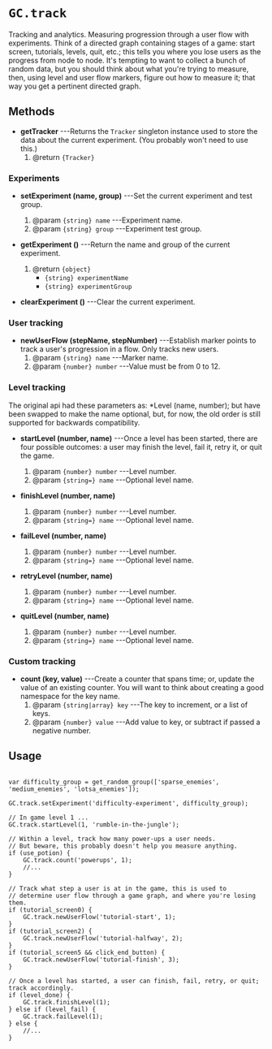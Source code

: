 # `GC.track`

Tracking and analytics. Measuring progression through a
user flow with experiments. Think of a directed graph
containing stages of a game: start screen, tutorials,
levels, quit, etc.; this tells you where you lose users as
the progress from node to node. It's tempting to want to
collect a bunch of random data, but you should think about
what you're trying to measure, then, using level and user
flow markers, figure out how to measure it; that way you get
a pertinent directed graph.

## Methods

* __getTracker__ ---Returns the `Tracker` singleton instance
  used to store the data about the current experiment. (You
  probably won't need to use this.)
	1. @return `{Tracker}`

### Experiments

* __setExperiment (name, group)__ ---Set the current experiment and test group.
	1. @param `{string} name` ---Experiment name.
	2. @param `{string} group` ---Experiment test group.

* __getExperiment ()__ ---Return the name and group of the current experiment.
	1. @return `{object}`
	   * `{string} experimentName`
	   * `{string} experimentGroup`

* __clearExperiment ()__ ---Clear the current experiment.

### User tracking

* __newUserFlow (stepName, stepNumber)__ ---Establish marker
  points to track a user's progression in a flow.
  Only tracks new users.
	1. @param `{string} name` ---Marker name.
	2. @param `{number} number` ---Value must be from 0 to 12.

### Level tracking

The original api had these parameters as: *Level (name,
number); but have been swapped to make the name optional,
but, for now, the old order is still supported for backwards
compatibility.

* __startLevel (number, name)__ ---Once a level has been
  started, there are four possible outcomes: a user may finish
  the level, fail it, retry it, or quit the game.
	1. @param `{number} number` ---Level number.
	2. @param `{string=} name` ---Optional level name.

* __finishLevel (number, name)__
	1. @param `{number} number` ---Level number.
	2. @param `{string=} name` ---Optional level name.

* __failLevel (number, name)__
	1. @param `{number} number` ---Level number.
	2. @param `{string=} name` ---Optional level name.

* __retryLevel (number, name)__
	1. @param `{number} number` ---Level number.
	2. @param `{string=} name` ---Optional level name.

* __quitLevel (number, name)__
	1. @param `{number} number` ---Level number.
	2. @param `{string=} name` ---Optional level name.

### Custom tracking

* __count (key, value)__ ---Create a counter that spans
  time; or, update the value of an existing counter. You will
  want to think about creating a good namespace for the key name.
	1. @param `{string|array} key` ---The key to increment, or a list of keys.
	2. @param `{number} value` ---Add value to key, or subtract if passed a negative number.


## Usage

~~~

var difficulty_group = get_random_group(['sparse_enemies', 'medium_enemies', 'lotsa_enemies']);

GC.track.setExperiment('difficulty-experiment', difficulty_group);

// In game level 1 ...
GC.track.startLevel(1, 'rumble-in-the-jungle');

// Within a level, track how many power-ups a user needs.
// But beware, this probably doesn't help you measure anything.
if (use_potion) {
	GC.track.count('powerups', 1);
	//...
}

// Track what step a user is at in the game, this is used to
// determine user flow through a game graph, and where you're losing them.
if (tutorial_screen0) {
	GC.track.newUserFlow('tutorial-start', 1);
}
if (tutorial_screen2) {
	GC.track.newUserFlow('tutorial-halfway', 2);
}
if (tutorial_screen5 && click_end_button) {
	GC.track.newUserFlow('tutorial-finish', 3);
}

// Once a level has started, a user can finish, fail, retry, or quit; track accordingly.
if (level_done) {
	GC.track.finishLevel(1);
} else if (level_fail) {
	GC.track.failLevel(1);
} else {
	//...
}
~~~
